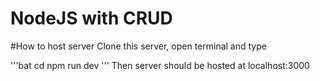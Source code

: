 # NodeJS with CRUD
#How to host server
Clone this server, open terminal and type

'''bat
cd <type where you cloned this repo>
npm run dev
'''
Then server should be hosted at localhost:3000
